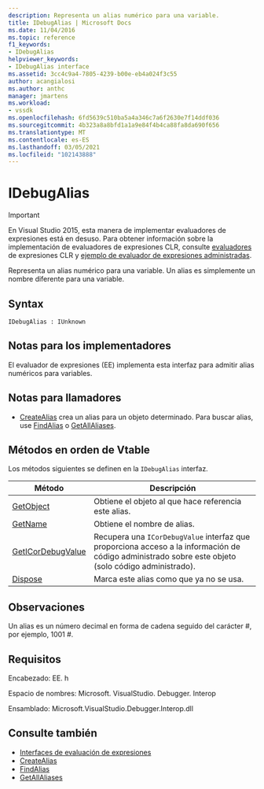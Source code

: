 ```yaml
---
description: Representa un alias numérico para una variable.
title: IDebugAlias | Microsoft Docs
ms.date: 11/04/2016
ms.topic: reference
f1_keywords:
- IDebugAlias
helpviewer_keywords:
- IDebugAlias interface
ms.assetid: 3cc4c9a4-7805-4239-b00e-eb4a024f3c55
author: acangialosi
ms.author: anthc
manager: jmartens
ms.workload:
- vssdk
ms.openlocfilehash: 6fd5639c510ba5a4a346c7a6f2630e7f14ddf036
ms.sourcegitcommit: 4b323a8a8bfd1a1a9e84f4b4ca88fa8da690f656
ms.translationtype: MT
ms.contentlocale: es-ES
ms.lasthandoff: 03/05/2021
ms.locfileid: "102143888"
---
```

# <a name="idebugalias"></a>IDebugAlias
> [!IMPORTANT]
> En Visual Studio 2015, esta manera de implementar evaluadores de expresiones está en desuso. Para obtener información sobre la implementación de evaluadores de expresiones CLR, consulte [evaluadores](https://github.com/Microsoft/ConcordExtensibilitySamples/wiki/CLR-Expression-Evaluators) de expresiones CLR y [ejemplo de evaluador de expresiones administradas](https://github.com/Microsoft/ConcordExtensibilitySamples/wiki/Managed-Expression-Evaluator-Sample).

 Representa un alias numérico para una variable. Un alias es simplemente un nombre diferente para una variable.

## <a name="syntax"></a>Syntax

```
IDebugAlias : IUnknown
```

## <a name="notes-for-implementers"></a>Notas para los implementadores
 El evaluador de expresiones (EE) implementa esta interfaz para admitir alias numéricos para variables.

## <a name="notes-for-callers"></a>Notas para llamadores
- [CreateAlias](../../../extensibility/debugger/reference/idebugobject2-createalias.md) crea un alias para un objeto determinado. Para buscar alias, use [FindAlias](../../../extensibility/debugger/reference/idebugbinder3-findalias.md) o [GetAllAliases](../../../extensibility/debugger/reference/idebugbinder3-getallaliases.md).

## <a name="methods-in-vtable-order"></a>Métodos en orden de Vtable
 Los métodos siguientes se definen en la `IDebugAlias` interfaz.

|Método|Descripción|
|------------|-----------------|
|[GetObject](../../../extensibility/debugger/reference/idebugalias-getobject.md)|Obtiene el objeto al que hace referencia este alias.|
|[GetName](../../../extensibility/debugger/reference/idebugalias-getname.md)|Obtiene el nombre de alias.|
|[GetICorDebugValue](../../../extensibility/debugger/reference/idebugalias-geticordebugvalue.md)|Recupera una `ICorDebugValue` interfaz que proporciona acceso a la información de código administrado sobre este objeto (solo código administrado).|
|[Dispose](../../../extensibility/debugger/reference/idebugalias-dispose.md)|Marca este alias como que ya no se usa.|

## <a name="remarks"></a>Observaciones
 Un alias es un número decimal en forma de cadena seguido del carácter #, por ejemplo, 1001 #.

## <a name="requirements"></a>Requisitos
 Encabezado: EE. h

 Espacio de nombres: Microsoft. VisualStudio. Debugger. Interop

 Ensamblado: Microsoft.VisualStudio.Debugger.Interop.dll

## <a name="see-also"></a>Consulte también
- [Interfaces de evaluación de expresiones](../../../extensibility/debugger/reference/expression-evaluation-interfaces.md)
- [CreateAlias](../../../extensibility/debugger/reference/idebugobject2-createalias.md)
- [FindAlias](../../../extensibility/debugger/reference/idebugbinder3-findalias.md)
- [GetAllAliases](../../../extensibility/debugger/reference/idebugbinder3-getallaliases.md)
